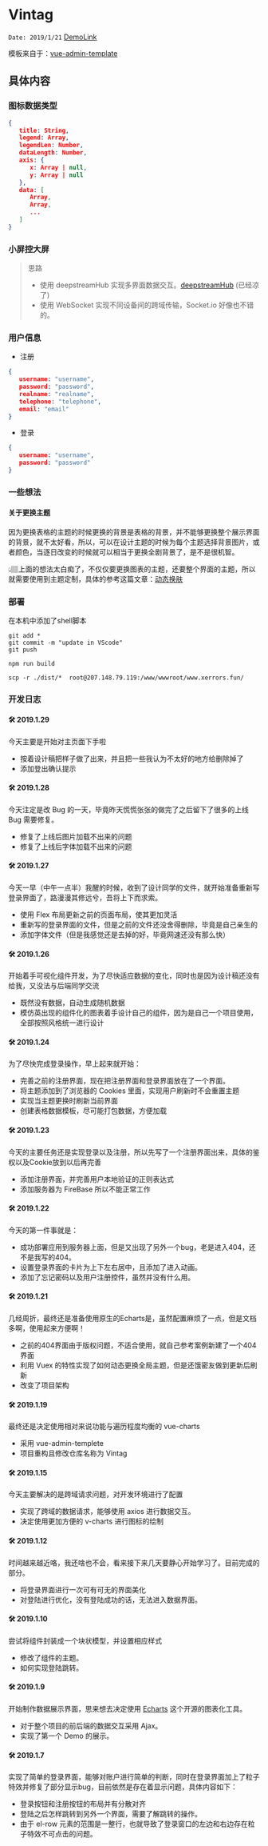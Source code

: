 # Vintag

`Date: 2019/1/21`
[DemoLink](http://www.xerrors.fun)

模板来自于：[vue-admin-template](https://github.com/PanJiaChen/vue-admin-template/tree/master/src)

## 具体内容

### 图标数据类型

```json
{
   title: String,
   legend: Array,
   legendLen: Number,
   dataLength: Number,
   axis: {
      x: Array | null,
      y: Array | null
   },
   data: [
      Array,
      Array,
      ...
   ]
}
```

### 小屏控大屏

> 思路
> - 使用 deepstreamHub 实现多界面数据交互。[deepstreamHub](https://deepstreamhub.com/tutorials/getting-started/vuejs/) (已经凉了)
> - 使用 WebSocket 实现不同设备间的跨域传输，Socket.io 好像也不错的。

### 用户信息

- 注册

```json
{
   username: "username",
   password: "password",
   realname: "realname",
   telephone: "telephone",
   email: "email"
}
```

- 登录

```json
{
   username: "username",
   password: "password"
}
```

### 一些想法

#### 关于更换主题

因为更换表格的主题的时候更换的背景是表格的背景，并不能够更换整个展示界面的背景，就不太好看，所以，可以在设计主题的时候为每个主题选择背景图片，或者颜色，当逐日改变的时候就可以相当于更换全剧背景了，是不是很机智。

👆🏽上面的想法太白痴了，不仅仅要更换图表的主题，还要整个界面的主题，所以就需要使用到主题定制，具体的参考这篇文章：[动态换肤](https://panjiachen.github.io/vue-element-admin-site/zh/guide/advanced/theme.html#%E5%A4%9A%E5%A5%97%E4%B8%BB%E9%A2%98%E6%8D%A2%E8%82%A4)

### 部署

在本机中添加了shell脚本

```shell
git add *
git commit -m "update in VScode"
git push

npm run build

scp -r ./dist/*  root@207.148.79.119:/www/wwwroot/www.xerrors.fun/
```

### 开发日志

#### 🛠 2019.1.29

今天主要是开始对主页面下手啦

- 按着设计稿把样子做了出来，并且把一些我认为不太好的地方给删除掉了
- 添加登出确认提示

#### 🛠 2019.1.28

今天注定是改 Bug 的一天，毕竟昨天慌慌张张的做完了之后留下了很多的上线 Bug 需要修复。

- 修复了上线后图片加载不出来的问题
- 修复了上线后字体加载不出来的问题

#### 🛠 2019.1.27

今天一早（中午一点半）我醒的时候，收到了设计同学的文件，就开始准备重新写登录界面了，路漫漫其修远兮，吾将上下而求索。

- 使用 Flex 布局更新之前的页面布局，使其更加灵活
- 重新写的登录界面的文件，但是之前的文件还没舍得删除，毕竟是自己亲生的
- 添加字体文件（但是我感觉还是去掉的好，毕竟网速还没有那么快）

#### 🛠 2019.1.26

开始着手可视化组件开发，为了尽快适应数据的变化，同时也是因为设计稿还没有给我，又没法与后端同学交流

- 既然没有数据，自动生成随机数据
- 模仿英出现的组件化的图表着手设计自己的组件，因为是自己一个项目使用，全部按照风格统一进行设计

#### 🛠 2019.1.24

为了尽快完成登录操作，早上起来就开始：

- 完善之前的注册界面，现在把注册界面和登录界面放在了一个界面。
- 将主题添加到了浏览器的 Cookies 里面，实现用户刷新时不会重置主题
- 实现当主题更换时刷新当前界面
- 创建表格数据模板，尽可能打包数据，方便加载

#### 🛠 2019.1.23

今天的主要任务还是实现登录以及注册，所以先写了一个注册界面出来，具体的鉴权以及Cookie放到以后再完善

- 添加注册界面，并完善用户本地验证的正则表达式
- 添加服务器为 FireBase 所以不能正常工作

#### 🛠 2019.1.22

今天的第一件事就是：

- 成功部署应用到服务器上面，但是又出现了另外一个bug，老是进入404，还不是我写的404。
- 设置登录界面的卡片为上下左右居中，且添加了进入动画。
- 添加了忘记密码以及用户注册控件，虽然并没有什么用。

#### 🛠 2019.1.21

几经周折，最终还是准备使用原生的Echarts是，虽然配置麻烦了一点，但是文档多啊，使用起来方便啊！

- 之前的404界面由于版权问题，不适合使用，就自己参考案例新建了一个404界面
- 利用 Vuex 的特性实现了如何动态更换全局主题，但是还饿密友做到更新后刷新
- 改变了项目架构

#### 🛠 2019.1.19

最终还是决定使用相对来说功能与遍历程度均衡的 vue-charts

- 采用 vue-admin-templete
- 项目重构且修改仓库名称为 Vintag

#### 🛠 2019.1.15

今天主要解决的是跨域请求问题，对开发环境进行了配置

- 实现了跨域的数据请求，能够使用 axios 进行数据交互。
- 决定使用更加方便的 v-charts 进行图标的绘制

#### 🛠 2019.1.12

时间越来越近咯，我还啥也不会，看来接下来几天要静心开始学习了。目前完成的部分。

- 将登录界面进行一次可有可无的界面美化
- 对登陆进行优化，没有登陆成功的话，无法进入数据界面。

#### 🛠 2019.1.10

尝试将组件封装成一个块状模型，并设置相应样式

- 修改了组件的主题。
- 如何实现登陆跳转。

#### 🛠 2019.1.9

开始制作数据展示界面，思来想去决定使用 [Echarts](https://echarts.baidu.com/) 这个开源的图表化工具。

- 对于整个项目的前后端的数据交互采用 Ajax。
- 实现了第一个 Demo 的展示。

#### 🛠 2019.1.7

实现了简单的登录界面，能够对账户进行简单的判断，同时在登录界面加上了粒子特效并修复了部分显示bug，目前依然是存在着显示问题，具体内容如下：

- 登录按钮和注册按钮的布局并有分散对齐
- 登陆之后怎样跳转到另外一个界面，需要了解跳转的操作。
- 由于 el-row 元素的范围是一整行，也就导致了登录窗口的左边和右边存在粒子特效不可点击的问题。
